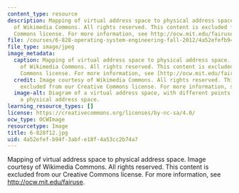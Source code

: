 ```yaml
---
content_type: resource
description: Mapping of virtual address space to physical address space. Image courtesy
  of Wikimedia Commons. All rights reserved. This content is excluded from our Creative
  Commons license. For more information, see http://ocw.mit.edu/fairuse.
file: /courses/6-828-operating-system-engineering-fall-2012/4a52efefb94f3abfe18f4a53cc2b74a7_6-828f12.jpg
file_type: image/jpeg
image_metadata:
  caption: Mapping of virtual address space to physical address space. (Image courtesy
    of Wikimedia Commons. All rights reserved. This content is excluded from our Creative
    Commons license. For more information, see [http://ocw.mit.edu/fairuse](/fairuse).)
  credit: Image courtesy of Wikimedia Commons. All rights reserved. This content is
    excluded from our Creative Commons license. For more information, see http://ocw.mit.edu/fairuse.
  image-alt: Diagram of a virtual address space, with different points mapping onto
    a physical address space.
learning_resource_types: []
license: https://creativecommons.org/licenses/by-nc-sa/4.0/
ocw_type: OCWImage
resourcetype: Image
title: 6-828f12.jpg
uid: 4a52efef-b94f-3abf-e18f-4a53cc2b74a7
---
```

Mapping of virtual address space to physical address space. Image courtesy of Wikimedia Commons. All rights reserved. This content is excluded from our Creative Commons license. For more information, see http://ocw.mit.edu/fairuse.